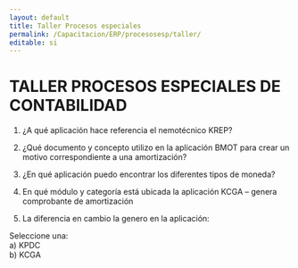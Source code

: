 ```yaml
---
layout: default
title: Taller Procesos especiales
permalink: /Capacitacion/ERP/procesosesp/taller/
editable: si
---
```


# TALLER PROCESOS ESPECIALES DE CONTABILIDAD


1) ¿A qué aplicación hace referencia el nemotécnico KREP?  

2) ¿Qué documento y concepto utilizo en la aplicación BMOT para crear un motivo correspondiente a una amortización?  

3) ¿En qué aplicación puedo encontrar los diferentes tipos de moneda?  

4) En qué módulo y categoría está ubicada la aplicación KCGA – genera comprobante de  amortización  

5) La diferencia en cambio la genero en la aplicación: 

Seleccione una:  
a) KPDC  
b) KCGA  





